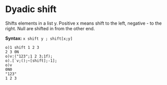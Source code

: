 # Dyadic shift

Shifts elements in a list y. Positive x means shift to the left, negative - to the right.
Null are shifted in from the other end.

**Syntax:** ```x shift y ; shift[x;y]```

```o
o)1 shift 1 2 3
2 3 0N
o)v:("123";1 2 3;1f);
o).[`v;();~[shift];-1];
o)v
0N0
"123"
1 2 3
```
